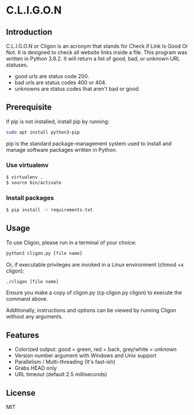 # C.L.I.G.O.N

## Introduction

C.L.I.G.O.N or Cligon is an acronym that stands for Check if Link Is Good Or Not.
It is designed to check all website links inside a file. This program was written in Python 3.8.2.
It will return a list of good, bad, or unknown URL statuses.
- good urls are status code 200.
- bad urls are status codes 400 or 404.
- unknowns are status codes that aren't bad or good.

## Prerequisite

If pip is not installed, install pip by running:
```bash
sudo apt install python3-pip
```
pip is the standard package-management system used to install and manage software packages written in Python.

### Use virtualenv

```bash
$ virtualenv .
$ source bin/activate
```
### Install packages

```bash
$ pip install -r requirements.txt
```

## Usage

To use Cligon, please run in a terminal of your choice:
```bash
python3 cligon.py [file name]
```
Or, if executable privileges are invoked in a Linux environment (chmod +x cligon):
```bash
./cligon [file name]
```
Ensure you make a copy of cligon.py (cp cligon.py cligon) to execute the command above.

Additionally, instructions and options can be viewed by running Cligon without any arguments.

## Features
- Colorized output: good = green, red = back, grey/white = unknown
- Version number argument with Windows and Unix support
- Parallelism / Multi-threading (It's fast-ish)
- Grabs HEAD only
- URL timeout (default 2.5 milliseconds)

## License

MIT
